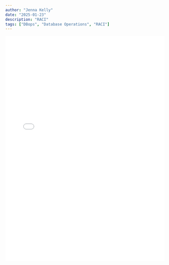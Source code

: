 ```yaml
---
author: "Jenna Kelly"
date: "2025-01-23"
description: "RACI"
tags: ["DBops", "Database Operations", "RACI"]
---
```


<iframe src="../jx_raci.html" width="100%" height="710px" style="border:none;"></iframe>
